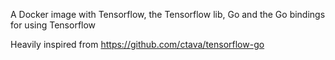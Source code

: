 A Docker image with Tensorflow, the Tensorflow lib, Go and the Go
bindings for using Tensorflow

Heavily inspired from https://github.com/ctava/tensorflow-go

